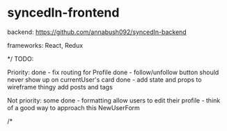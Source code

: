 # syncedIn-frontend

backend: https://github.com/annabush092/syncedIn-backend

frameworks: React, Redux

*/
TODO:

Priority:
  done - fix routing for Profile
  done - follow/unfollow button should never show up on currentUser's card
  done - add state and props to wireframe thingy
  add posts and tags

Not priority:
  some done - formatting
  allow users to edit their profile - think of a good way to approach this
  NewUserForm

/*
